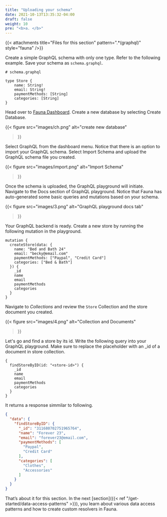 ```yaml
---
title: "Uploading your schema"
date: 2021-10-13T13:35:32-04:00
draft: false
weight: 10
pre: "<b>a. </b>"
---
```


{{< attachments
      title="Files for this section" 
      pattern=".*(graphql)" 
      style="fauna"
/>}}

Create a simple GraphQL schema with only one type. Refer to the following example. Save your schema as `schema.graphql`.

```gql
# schema.graphql

type Store {
    name: String!
    email: String!
    paymentMethods: [String]
    categories: [String]
}
```

Head over to [Fauna Dashboard](https://dashboard.fauna.com/). Create a new database by selecting Create Database.

{{< figure
  src="images/ch.png" 
  alt="create new database"
>}}

Select GraphQL from the dashboard menu. Notice that there is an option to import your GraphQL schema. Select Import Schema and upload the GraphQL schema file you created.

{{< figure
  src="images/import.png" 
  alt="Import Schema"
>}}

Once the schema is uploaded, the GraphQL playground will initiate. Navigate to the Docs section of GraphQL playground. Notice that Fauna has auto-generated some basic queries and mutations based on your schema.


{{< figure
  src="images/3.png" 
  alt="GraphQL playground docs tab"
>}}

Your GraphQL backend is ready. Create a new store by running the following mutation in the playground. 

```gql
mutation {
  createStore(data: {
    name: "Bed and Bath 24"
    email: "becky@email.com"
    paymentMethods: ["Paypal", "Credit Card"]
    categories: ["Bed & Bath"]
  }) {
    _id
    name
    email
    paymentMethods
    categories
  }
}
```
Navigate to *Collections* and review the `Store` Collection and the store document you created.

{{< figure
  src="images/4.png" 
  alt="Collection and Documents"
>}}

Let's go and find a store by its id. Write the following query into your GraphQL playground. Make sure to replace the *<store-id>* placeholder with an _id of a document in store collection.

```gql
{
  findStoreByID(id: "<store-id>") {
    _id
    name
    email
    paymentMethods
    categories
  }
}
```
It returns a response simmilar to following.

```json
{
  "data": {
    "findStoreByID": {
      "_id": "311680702751965764",
      "name": "Forever 23",
      "email": "forever23@email.com",
      "paymentMethods": [
        "Paypal",
        "Credit Card"
      ],
      "categories": [
        "Clothes",
        "Accessories"
      ]
    }
  }
}
```

That’s about it for this section. In the next [section]({{< ref "/get-started/data-access-patterns" >}}), you learn about various data access patterns and how to create custom resolvers in Fauna.